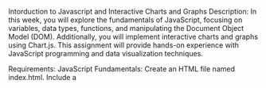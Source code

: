 Intorduction to Javascript and Interactive Charts and Graphs
Description:
In this week, you will explore the fundamentals of JavaScript, focusing on variables, data types, functions, and manipulating the Document Object Model (DOM). Additionally, you will implement interactive charts and graphs using Chart.js. This assignment will provide hands-on experience with JavaScript programming and data visualization techniques.

Requirements:
JavaScript Fundamentals:
    Create an HTML file named index.html.
    Include a <script> tag to link an external JavaScript file named script.js.
    Implement JavaScript code to cover the following concepts:
        Declare variables of different data types (string, number, boolean).
        Define and call functions to perform simple operations; name them as follows:
        add
        subtract
        divide
        multiply.
        Use console.log() to print output and debug code.
DOM Manipulation:
    Expand your index.html file to include elements for user interaction (e.g., buttons, input fields).
    Use JavaScript to manipulate the DOM in response to user actions. For example, update text content, change styles, or show/hide elements based on user input.
    Implement event listeners to handle user interactions (e.g., click events, input events).
    Ensure that your DOM manipulation code enhances the interactivity and usability of the web page.
Interactive Charts and Graphs:
    Integrate the Chart.js library into your project by adding the necessary <script> tag to your HTML file.
    Create a canvas element in your HTML file to render the chart.
